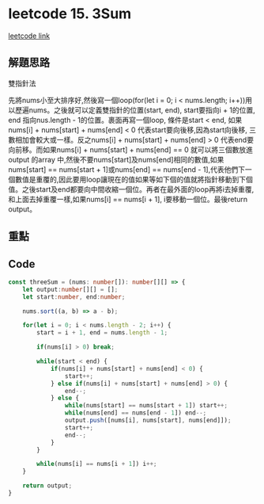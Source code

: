 # leetcode 15. 3Sum

[leetcode link](https://leetcode.com/problems/3sum/)

## 解題思路

雙指針法

先將nums小至大排序好,然後寫一個loop(for(let i = 0; i < nums.length; i++))用以歷遍nums。之後就可以定義雙指針的位置(start, end), start要指向i + 1的位置, end 指向nus.length - 1的位置。裹面再寫一個loop, 條件是start < end, 如果nums[i] + nums[start] + nums[end] < 0 代表start要向後移,因為start向後移, 三數相加會較大或一樣。反之nums[i] + nums[start] + nums[end] > 0 代表end要向前移。而如果nums[i] + nums[start] + nums[end] == 0 就可以將三個數放進output 的array 中,然後不要nums[start]及nums[end]相同的數值,如果nums[start] == nums[start + 1]或nums[end] == nums[end - 1],代表他們下一個數值是重覆的,因此要用loop讓現在的值如果等如下個的值就將指針移動到下個值。之後start及end都要向中間收縮一個位。再者在最外面的loop再將i去掉重覆,和上面去掉重覆一樣,如果nums[i] == nums[i + 1], i要移動一個位。最後return output。

## 重點

## Code

```typescript
const threeSum = (nums: number[]): number[][] => {
    let output:number[][] = [];
    let start:number, end:number;

    nums.sort((a, b) => a - b);

    for(let i = 0; i < nums.length - 2; i++) {
        start = i + 1, end = nums.length - 1;

        if(nums[i] > 0) break;

        while(start < end) {
            if(nums[i] + nums[start] + nums[end] < 0) {
                start++;
            } else if(nums[i] + nums[start] + nums[end] > 0) {
                end--;
            } else {
                while(nums[start] == nums[start + 1]) start++;
                while(nums[end] == nums[end - 1]) end--;
                output.push([nums[i], nums[start], nums[end]]);
                start++;
                end--;
            }   
        }

        while(nums[i] == nums[i + 1]) i++;    
    }

    return output;
}
```

